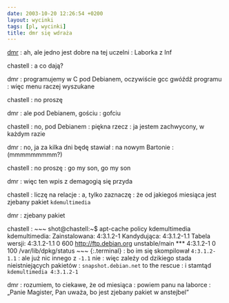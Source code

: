 ```yaml
---
date: 2003-10-20 12:26:54 +0200
layout: wycinki
tags: [pl, wycinki]
title: dmr się wdraża
---
```


[dmr](http://bol-istnienia.org/ 'student już')
: ah, ale jedno jest dobre na tej uczelni
: Laborka z Inf

chastell
: a co dają?

dmr
: programujemy w C pod Debianem, oczywiście gcc gwóźdź programu
: więc menu raczej wyszukane

chastell
: no proszę

dmr
: ale pod Debianem, gościu
: gofciu

chastell
: no, pod Debianem
: piękna rzecz
: ja jestem zachwycony, w każdym razie

dmr
: no, ja za kilka dni będę stawiał
: na nowym Bartonie
: (mmmmmmmmm?)

chastell
: no proszę
: go my son, go my son

dmr
: więc ten wpis z demagogią się przyda

chastell
: liczę na relacje
: a, tylko zaznaczę
: że od jakiegoś miesiąca jest zjebany pakiet `kdemultimedia`

dmr
: zjebany pakiet

chastell
: 
    ~~~
    shot@chastell:~$ apt-cache policy kdemultimedia
    kdemultimedia:
      Zainstalowana: 4:3.1.2-1
      Kandydująca: 4:3.1.2-1.1
      Tabela wersji:
         4:3.1.2-1.1 0
            600 http://ftp.debian.org unstable/main
     *** 4:3.1.2-1 0
            100 /var/lib/dpkg/status
    ~~~
    {:.terminal}
: bo im się skompilował `4:3.1.2-1.1`
: ale już nic innego z `-1.1` nie
: więc zależy od dzikiego stada nieistniejących pakietów
: `snapshot.debian.net` to the rescue
: i stamtąd `kdemultimedia 4:3.1.2-1`

dmr
: rozumiem, to ciekawe, że od miesiąca
: powiem panu na laborce
: „Panie Magister, Pan uważa, bo jest zjebany pakiet w anstejbel”
